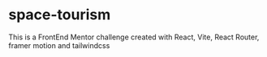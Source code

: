 # space-tourism
This is a FrontEnd Mentor challenge created with React, Vite, React Router, framer motion and tailwindcss
